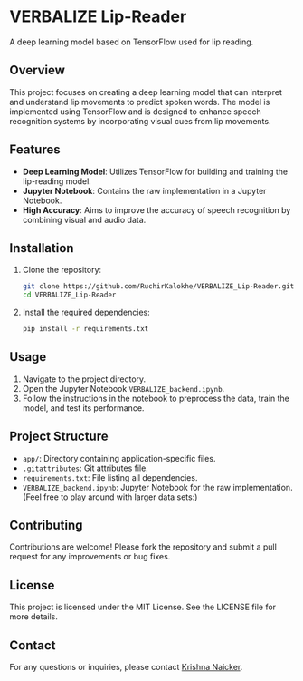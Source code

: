 # VERBALIZE Lip-Reader

A deep learning model based on TensorFlow used for lip reading.

## Overview

This project focuses on creating a deep learning model that can interpret and understand lip movements to predict spoken words. The model is implemented using TensorFlow and is designed to enhance speech recognition systems by incorporating visual cues from lip movements.

## Features

- **Deep Learning Model**: Utilizes TensorFlow for building and training the lip-reading model.
- **Jupyter Notebook**: Contains the raw implementation in a Jupyter Notebook.
- **High Accuracy**: Aims to improve the accuracy of speech recognition by combining visual and audio data.

## Installation

1. Clone the repository:
    ```bash
    git clone https://github.com/RuchirKalokhe/VERBALIZE_Lip-Reader.git
    cd VERBALIZE_Lip-Reader
    ```
2. Install the required dependencies:
    ```bash
    pip install -r requirements.txt
    ```

## Usage

1. Navigate to the project directory.
2. Open the Jupyter Notebook `VERBALIZE_backend.ipynb`.
3. Follow the instructions in the notebook to preprocess the data, train the model, and test its performance.

## Project Structure

- `app/`: Directory containing application-specific files.
- `.gitattributes`: Git attributes file.
- `requirements.txt`: File listing all dependencies.
- `VERBALIZE_backend.ipynb`: Jupyter Notebook for the raw implementation. (Feel free to play around with larger data sets:)

## Contributing

Contributions are welcome! Please fork the repository and submit a pull request for any improvements or bug fixes.

## License

This project is licensed under the MIT License. See the LICENSE file for more details.

## Contact

For any questions or inquiries, please contact [Krishna Naicker](https://github.com/KrishnaNaicker).
